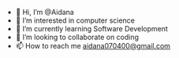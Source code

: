 - 👋 Hi, I’m @Aidana
- 👀 I’m interested in computer science
- 🌱 I’m currently learning Software Development
- 💞️ I’m looking to collaborate on coding 
- 📫 How to reach me aidana070400@gmail.com

<!---
Aidana7/Aidana7 is a ✨ special ✨ repository because its `README.md` (this file) appears on your GitHub profile.
You can click the Preview link to take a look at your changes.
--->
